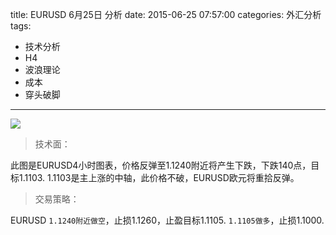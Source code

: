 title: EURUSD 6月25日 分析
date: 2015-06-25 07:57:00
categories: 外汇分析
tags: 
- 技术分析
- H4
- 波浪理论
- 成本
- 穿头破脚
---
![](http://eurusd.qiniudn.com/88.png)

>技术面：

此图是EURUSD4小时图表，价格反弹至1.1240附近将产生下跌，下跌140点，目标1.1103. 1.1103是主上涨的中轴，此价格不破，EURUSD欧元将重拾反弹。

>交易策略：

EURUSD `1.1240附近做空`，止损1.1260，止盈目标1.1105.  `1.1105做多`，止损1.1000.

